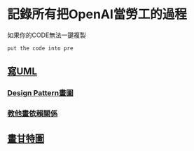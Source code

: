 # 記錄所有把OpenAI當勞工的過程

如果你的CODE無法一鍵複製
```
put the code into pre
```

## [寫UML](https://github.com/LC-Organic-by-Komexeu/AI-/blob/main/%E5%AD%B8%E6%9C%83%E5%AF%ABUML.md)
### [Design Pattern畫圖](https://github.com/LC-Organic-by-Komexeu/AI-/blob/main/%E6%95%99%E6%95%99%E6%88%91Design%20Pattern.md)
### [教他畫依賴關係](https://github.com/LC-Organic-by-Komexeu/AI-/blob/main/%E6%95%99%E4%BB%96%E7%95%AB%E4%BE%9D%E8%B3%B4%E9%97%9C%E4%BF%82.md)

## [畫甘特圖](https://github.com/LC-Organic-by-Komexeu/AI-/blob/main/%E6%95%99%E4%BB%96%E7%95%AB%E7%94%98%E7%89%B9%E5%9C%96.md)

